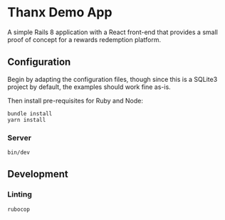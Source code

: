 # Thanx Demo App

A simple Rails 8 application with a React front-end that provides a small
proof of concept for a rewards redemption platform.

## Configuration

Begin by adapting the configuration files, though since this is a SQLite3
project by default, the examples should work fine as-is.

Then install pre-requisites for Ruby and Node:

```shell
bundle install
yarn install
```

### Server

```shell
bin/dev
```

## Development

### Linting

```shell
rubocop

```
